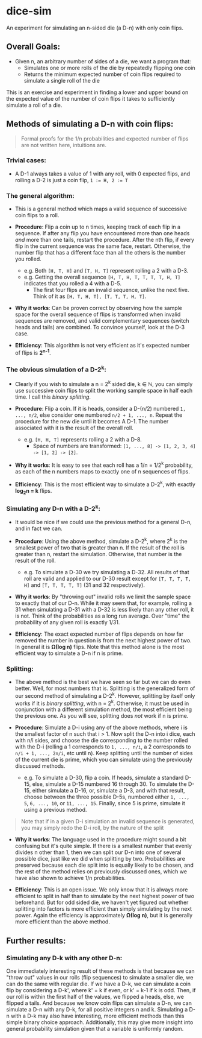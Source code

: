 # dice-sim

An experiment for simulating an n-sided die (a D-n) with only coin flips.

## Overall Goals:
- Given n, an arbitrary number of sides of a die, we want a program that:
  - Simulates one or more rolls of the die by repeatedly flipping one coin
  - Returns the minimum expected number of coin flips required to simulate a single roll of the die

This is an exercise and experiment in finding a lower and upper bound on the expected value of the number of coin flips it takes to sufficiently simulate a roll of a die.

## Methods of simulating a D-n with coin flips:
> Formal proofs for the 1/n probabilities and expected number of flips are not written here, intuitions are.

### Trivial cases:
- A D-1 always takes a value of 1 with any roll, with 0 expected flips, and rolling a D-2 is just a coin flip, `1 := H, 2 := T`

### The general algorithm:
- This is a general method which maps a valid sequence of successive coin flips to a roll.

- __Procedure__: Flip a coin up to n times, keeping track of each flip in a sequence. If after any flip you have encountered more than one heads _and_ more than one tails, restart the procedure. After the nth flip, if every flip in the current sequence was the same face, restart. Otherwise, the number flip that has a different face than all the others is the number you rolled. 
  - e.g. Both `[H, T, H]` and `[T, H, T]` represent rolling a 2 with a D-3.
  - e.g. Getting the overall sequence `[H, T, H, T, T, T, T, H, T]` indicates that you rolled a 4 with a D-5.
    - The first four flips are an invalid sequence, unlike the next five. Think of it as `[H, T, H, T], [T, T, T, H, T]`.

- __Why it works__: Can be proven correct by observing how the sample space for the overall sequence of flips is transformed when invalid sequences are removed, and valid complementary sequences (switch heads and tails) are combined. To convince yourself, look at the D-3 case.

- __Efficiency__: This algorithm is not very efficient as it's expected number of flips is __2<sup>n-1</sup>__.

### The obvious simulation of a D-2<sup>k</sup>:
- Clearly if you wish to simulate a n = 2<sup>k</sup> sided die, k &isin; __&#8469;__, you can simply use successive coin flips to split the working sample space in half each time. I call this _binary splitting_.

- __Procedure__: Flip a coin. If it is heads, consider a D-(n/2) numbered `1, ..., n/2`, else consider one numbered `n/2 + 1, ..., n`. Repeat the procedure for the new die until it becomes A D-1. The number associated with it is the result of the overall roll.
  - e.g. `[H, H, T]` represents rolling a 2 with a D-8.
    - Space of numbers are transformed: `[1, ..., 8] -> [1, 2, 3, 4] -> [1, 2] -> [2]`.

- __Why it works__: It is easy to see that each roll has a 1/n = 1/2<sup>k</sup> probability, as each of the n numbers maps to exactly one of n sequences of flips.

- __Efficiency__: This is the most efficient way to simulate a D-2<sup>k</sup>, with exactly __log<sub>2</sub>n = k__ flips.

### Simulating any D-n with a D-2<sup>k</sup>:
- It would be nice if we could use the previous method for a general D-n, and in fact we can.

- __Procedure__: Using the above method, simulate a D-2<sup>k</sup>, where 2<sup>k</sup> is the smallest power of two that is greater than n. If the result of the roll is greater than n, restart the simulation. Otherwise, that number is the result of the roll.
  - e.g. To simulate a D-30 we try simulating a D-32. All results of that roll are valid and applied to our D-30 result except for `[T, T, T, T, H]` and `[T, T, T, T, T]` (31 and 32 respectively).

- __Why it works__: By "throwing out" invalid rolls we limit the sample space to exactly that of our D-n. While it may seem that, for example, rolling a 31 when simulating a D-31 with a D-32 is less likely than any other roll, it is not. Think of the probabilities as a long run average. Over "time" the probability of any given roll is exactly 1/31.

- __Efficiency__: The exact expected number of flips depends on how far removed the number in question is from the next highest power of two. In general it is __&Omega;(log n)__ flips. Note that this method alone is the most efficient way to simulate a D-n if n is prime.

### Splitting:
- The above method is the best we have seen so far but we can do even better. Well, for most numbers that is. Splitting is the generalized form of our second method of simulating a D-2<sup>k</sup>. However, splitting by itself only works if it is _binary splitting_, with n = 2<sup>k</sup>. Otherwise, it must be used in conjunction with a different simulation method, the most efficient being the previous one. As you will see, splitting does _not_ work if n is prime.

- __Procedure__: Simulate a D-i using any of the above methods, where i is the smallest factor of n such that i > 1. Now split the D-n into i dice, each with n/i sides, and choose the die corresponding to the number rolled with the D-i (rolling a 1 corresponds to `1, ..., n/i`, a 2 corresponds to `n/i + 1, ..., 2n/i`, etc until n). Keep splitting until the number of sides of the current die is prime, which you can simulate using the previously discussed methods.
  - e.g. To simulate a D-30, flip a coin. If heads, simulate a standard D-15, else, simulate a D-15 numbered 16 through 30. To simulate the D-15, either simulate a D-16, or, simulate a D-3, and with that result, choose between the three possible D-5s, numbered either `1, ..., 5`, `6, ..., 10`, or `11, ..., 15`. Finally, since 5 is prime, simulate it using a previous method.
> Note that if in a given D-i simulation an invalid sequence is generated, you may simply redo the D-i roll, by the nature of the split

- __Why it works__: The language used in the procedure might sound a bit confusing but it's quite simple. If there is a smallest number that evenly divides n other than 1, then we can split our D-n into one of several possible dice, just like we did when splitting by two. Probabilities are preserved because each die split into is equally likely to be chosen, and the rest of the method relies on previously discussed ones, which we have also shown to achieve 1/n probabilities.

- __Efficiency__: This is an open issue. We only know that it is always more efficient to split in half than to simulate by the next highest power of two beforehand. But for odd sided die, we haven't yet figured out whether splitting into factors is more efficient than simply simulating by the next power. Again the efficiency is approximately __&Omega;(log n)__, but it is generally more efficient than the above method.

## Further results:

### Simulating any D-k with any other D-n:

One immediately interesting result of these methods is that because we can "throw out" values in our rolls (flip sequences) to simulate a smaller die, we can do the same with regular die. If we have a D-k, we can simulate a coin flip by considering a D-k', where k' = k if even, or k' = k-1 if k is odd. Then, if our roll is within the first half of the values, we flipped a heads, else, we flipped a tails. And because we know coin flips can simulate a D-n, we can simulate a D-n with any D-k, for all positive integers n and k. Simulating a D-n with a D-k may also have interesting, more efficient methods than this simple binary choice approach. Additionally, this may give more insight into general probability simulation given that a variable is uniformly random.
